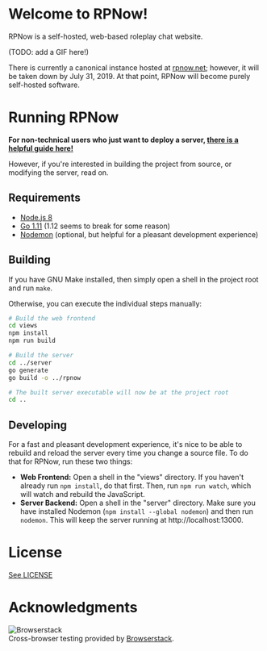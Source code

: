 # Welcome to RPNow!

RPNow is a self-hosted, web-based roleplay chat website.

(TODO: add a GIF here!)

There is currently a canonical instance hosted at [rpnow.net](https://rpnow.net); however, it will be taken down by July 31, 2019. At that point, RPNow will become purely self-hosted software.


# Running RPNow

**For non-technical users who just want to deploy a server, [there is a helpful guide here!](https://docs.google.com/document/d/1wN3TK5f2MDp9_q_U_8H2GknMNxxw8wX2Bk-0OMVbkGU/edit?usp=sharing)**

However, if you're interested in building the project from source, or modifying the server, read on.


## Requirements

* [Node.js 8](https://nodejs.org/en)
* [Go 1.11](https://golang.org/dl/) (1.12 seems to break for some reason)
* [Nodemon](https://nodemon.io/) (optional, but helpful for a pleasant development experience)


## Building

If you have GNU Make installed, then simply open a shell in the project root and run `make`.

Otherwise, you can execute the individual steps manually:

```sh
# Build the web frontend
cd views
npm install
npm run build

# Build the server
cd ../server
go generate
go build -o ../rpnow

# The built server executable will now be at the project root
cd ..
```


## Developing

For a fast and pleasant development experience, it's nice to be able to rebuild and reload the
server every time you change a source file. To do that for RPNow, run these two things:

* **Web Frontend:** Open a shell in the "views" directory. If you haven't already run `npm install`, do that first. Then, run `npm run watch`, which will watch and rebuild the JavaScript.
* **Server Backend:** Open a shell in the "server" directory. Make sure you have installed Nodemon (`npm install --global nodemon`) and then run `nodemon`. This will keep the server running at http://localhost:13000.


# License

[See LICENSE](LICENSE)


# Acknowledgments

![Browserstack](https://i.imgur.com/qPZZGBC.png)  
Cross-browser testing provided by [Browserstack](https://www.browserstack.com/).
